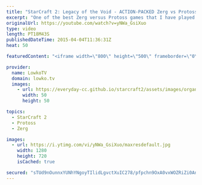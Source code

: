```yaml
---
title: "StarCraft 2: Legacy of the Void - ACTION-PACKED Zerg vs Protoss! (Cast)"
excerpt: "One of the best Zerg versus Protoss games that I have played so far. In this StarCraft 2: Legacy of the Void beta game I go up against KnowMe, a progamer from Germany.  In this back and forth Zerg versus Protoss game there is a lot of action from both sides. Aggression with Ravagers, Hydralisks, Ultralisks"
originalUrl: https://youtube.com/watch?v=yNWa_GsiXuo
type: video
length: PT18M43S
publishedDateTime: 2015-04-04T11:36:31Z
heat: 50

featuredContent: "<iframe width=\"800\" height=\"500\" frameborder=\"0\" src=\"https://www.youtube.com/embed/yNWa_GsiXuo\" allow=\"accelerometer; autoplay; encrypted-media; gyroscope; picture-in-picture\" allowfullscreen></iframe>"

provider:
  name: LowkoTV
  domain: lowko.tv
  images:
    - url: https://everyday-cc.github.io/starcraft2/assets/images/organizations/lowko.tv-50x50.jpg
      width: 50
      height: 50

topics:
  - StarCraft 2
  - Protoss
  - Zerg

images:
  - url: https://i.ytimg.com/vi/yNWa_GsiXuo/maxresdefault.jpg
    width: 1280
    height: 720
    isCached: true

secured: "sTUd9nOunnxYUNhYNgoyTIlidLgvctXuIC278/pfpchn9OxA0vxWOZRiZi0AnR6D7EwCuSsR7NrTD3VqwIRAwdtC9S2AMqL9opePE8Uvqka8d9RC8ISjL+Ut4ct7F326QAYvaeR7z0ZQPihus+r0iJ+VVtgAWX/9K75HrTJp7fRCivB4I6Ce0AoY1pT/8g+mPjvVmXitR3GawbAwmvrtHNgVRIKC/gHSuFVwaGODRmxeK6W8eGC/Vn/pQOxqNXA9Uokn20rxacFvZiAsHJfeFMqxsriGWSbskFWpgRGJrEi93aqLosjKz58KsKn33rmFLjzDWJKy1f+P2q69kK7XbEcltiUw6pxe4+QbtWUOp189zrBYmW1W7yEVCE40RQ2++5GD0WvWcV99Y61WTQkfvijv0/XWYdfGcGrY4o0gwnR28MBRox9CFe0R43LV6eqc;AZKvT+I8LZ+xIZBgtR7B/w=="
---
```


